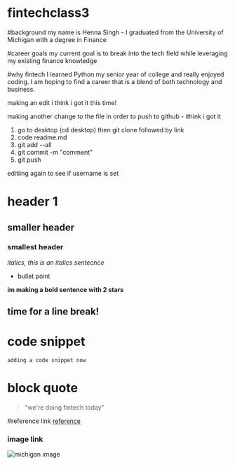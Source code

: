 # fintechclass3
#background
my name is Henna Singh - I graduated from the University of Michigan with a degree in Finance

#career goals
my current goal is to break into the tech field while leveraging my existing finance knowledge

#why fintech
I learned Python my senior year of college and really enjoyed coding. I am hoping to find a career that is a blend of both technology and business.

making an edit
i think i got it this time!

making another change to the file in order to push to github - ithink i got it
1. go to desktop (cd desktop) then git clone followed by link
2. code readme.md
3. git add --all
3. git commit -m "comment"
4. git push

editiing again to see if username is set
 
# header 1
## smaller header
### smallest header

*italics, this is an italics sentecnce*

* bullet point

**im making a bold sentence with 2 stars**

time for a line break!
---
# code snippet
`adding a code snippet now`

# block quote
> "we're doing fintech today"

#reference link
[reference](singh,2013)

### image link
![michigan image](https://news.umich.edu/wp-content/uploads/mc-image-cache/2020/07/u-m-state-of-michigan-surveying-coronavirus-survivors-to-inform-future-response-to-pandemic-michigan.jpg)